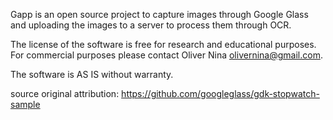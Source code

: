 Gapp is an open source project to capture images through Google Glass and uploading the images to a server to process them through OCR. 

The license of the software is free for research and educational purposes. For commercial purposes please contact Oliver Nina olivernina@gmail.com. 

The software is AS IS without warranty. 

source original attribution: https://github.com/googleglass/gdk-stopwatch-sample
